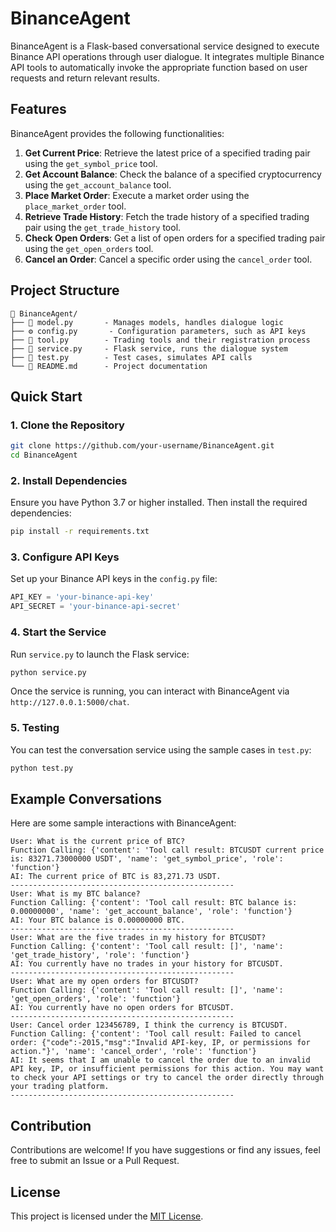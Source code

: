 # BinanceAgent

BinanceAgent is a Flask-based conversational service designed to execute Binance API operations through user dialogue. It integrates multiple Binance API tools to automatically invoke the appropriate function based on user requests and return relevant results.

## Features

BinanceAgent provides the following functionalities:

1. **Get Current Price**: Retrieve the latest price of a specified trading pair using the `get_symbol_price` tool.
2. **Get Account Balance**: Check the balance of a specified cryptocurrency using the `get_account_balance` tool.
3. **Place Market Order**: Execute a market order using the `place_market_order` tool.
4. **Retrieve Trade History**: Fetch the trade history of a specified trading pair using the `get_trade_history` tool.
5. **Check Open Orders**: Get a list of open orders for a specified trading pair using the `get_open_orders` tool.
6. **Cancel an Order**: Cancel a specific order using the `cancel_order` tool.

## Project Structure

```
📂 BinanceAgent/
├── 📜 model.py       - Manages models, handles dialogue logic
├── ⚙️ config.py       - Configuration parameters, such as API keys
├── 🔧 tool.py        - Trading tools and their registration process
├── 🚀 service.py     - Flask service, runs the dialogue system
├── 🧪 test.py        - Test cases, simulates API calls
└── 📄 README.md      - Project documentation
```

## Quick Start

### 1. Clone the Repository

```bash
git clone https://github.com/your-username/BinanceAgent.git
cd BinanceAgent
```

### 2. Install Dependencies

Ensure you have Python 3.7 or higher installed. Then install the required dependencies:

```bash
pip install -r requirements.txt
```

### 3. Configure API Keys

Set up your Binance API keys in the `config.py` file:

```python
API_KEY = 'your-binance-api-key'
API_SECRET = 'your-binance-api-secret'
```

### 4. Start the Service

Run `service.py` to launch the Flask service:

```bash
python service.py
```

Once the service is running, you can interact with BinanceAgent via `http://127.0.0.1:5000/chat`.

### 5. Testing

You can test the conversation service using the sample cases in `test.py`:

```bash
python test.py
```

## Example Conversations

Here are some sample interactions with BinanceAgent:

```plaintext
User: What is the current price of BTC?
Function Calling: {'content': 'Tool call result: BTCUSDT current price is: 83271.73000000 USDT', 'name': 'get_symbol_price', 'role': 'function'}
AI: The current price of BTC is 83,271.73 USDT.
--------------------------------------------------
User: What is my BTC balance?
Function Calling: {'content': 'Tool call result: BTC balance is: 0.00000000', 'name': 'get_account_balance', 'role': 'function'}
AI: Your BTC balance is 0.00000000 BTC.
--------------------------------------------------
User: What are the five trades in my history for BTCUSDT?
Function Calling: {'content': 'Tool call result: []', 'name': 'get_trade_history', 'role': 'function'}
AI: You currently have no trades in your history for BTCUSDT.
--------------------------------------------------
User: What are my open orders for BTCUSDT?
Function Calling: {'content': 'Tool call result: []', 'name': 'get_open_orders', 'role': 'function'}
AI: You currently have no open orders for BTCUSDT.
--------------------------------------------------
User: Cancel order 123456789, I think the currency is BTCUSDT.
Function Calling: {'content': 'Tool call result: Failed to cancel order: {"code":-2015,"msg":"Invalid API-key, IP, or permissions for action."}', 'name': 'cancel_order', 'role': 'function'}
AI: It seems that I am unable to cancel the order due to an invalid API key, IP, or insufficient permissions for this action. You may want to check your API settings or try to cancel the order directly through your trading platform.
--------------------------------------------------
```

## Contribution

Contributions are welcome! If you have suggestions or find any issues, feel free to submit an Issue or a Pull Request.

## License

This project is licensed under the [MIT License](LICENSE).
